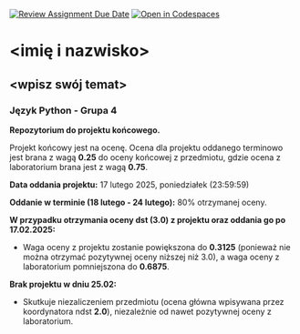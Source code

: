 [![Review Assignment Due Date](https://classroom.github.com/assets/deadline-readme-button-22041afd0340ce965d47ae6ef1cefeee28c7c493a6346c4f15d667ab976d596c.svg)](https://classroom.github.com/a/44j9IFcJ)
[![Open in Codespaces](https://classroom.github.com/assets/launch-codespace-2972f46106e565e64193e422d61a12cf1da4916b45550586e14ef0a7c637dd04.svg)](https://classroom.github.com/open-in-codespaces?assignment_repo_id=18165444)
# <imię i nazwisko>
## <wpisz swój temat>

### Język Python - Grupa 4

**Repozytorium do projektu końcowego.**

Projekt końcowy jest na ocenę. Ocena dla projektu oddanego terminowo jest brana z wagą **0.25** do oceny końcowej z przedmiotu, gdzie ocena z laboratorium brana jest z wagą **0.75**.

**Data oddania projektu:** 17 lutego 2025, poniedziałek (23:59:59)

**Oddanie w terminie (18 lutego - 24 lutego):** 80% otrzymanej oceny.

**W przypadku otrzymania oceny dst (3.0) z projektu oraz oddania go po 17.02.2025:**
- Waga oceny z projektu zostanie powiększona do **0.3125** (ponieważ nie można otrzymać pozytywnej oceny niższej niż 3.0), a waga oceny z laboratorium pomniejszona do **0.6875**.


**Brak projektu w dniu 25.02:** 
- Skutkuje niezaliczeniem przedmiotu (ocena główna wpisywana przez koordynatora ndst **2.0**), niezależnie od nawet pozytywnej oceny z laboratorium.
